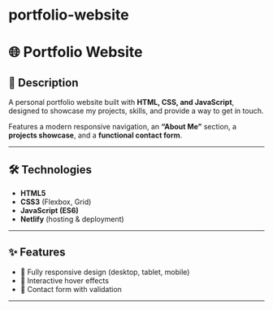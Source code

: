 # portfolio-website

# 🌐 Portfolio Website

## 📖 Description
A personal portfolio website built with **HTML, CSS, and JavaScript**, designed to showcase my projects, skills, and provide a way to get in touch.  

Features a modern responsive navigation, an **“About Me”** section, a **projects showcase**, and a **functional contact form**.

---

## 🛠️ Technologies
- **HTML5**
- **CSS3** (Flexbox, Grid)
- **JavaScript (ES6)**
- **Netlify** (hosting & deployment)

---

## ✨ Features
- 📱 Fully responsive design (desktop, tablet, mobile)  
- 🎨 Interactive hover effects  
- 📧 Contact form with validation  

---
